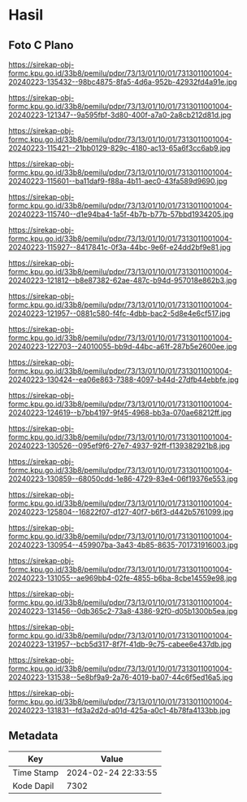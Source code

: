 # Hasil

## Foto C Plano

https://sirekap-obj-formc.kpu.go.id/33b8/pemilu/pdpr/73/13/01/10/01/7313011001004-20240223-135432--98bc4875-8fa5-4d6a-952b-42932fd4a91e.jpg

https://sirekap-obj-formc.kpu.go.id/33b8/pemilu/pdpr/73/13/01/10/01/7313011001004-20240223-121347--9a595fbf-3d80-400f-a7a0-2a8cb212d81d.jpg

https://sirekap-obj-formc.kpu.go.id/33b8/pemilu/pdpr/73/13/01/10/01/7313011001004-20240223-115421--21bb0129-829c-4180-ac13-65a6f3cc6ab9.jpg

https://sirekap-obj-formc.kpu.go.id/33b8/pemilu/pdpr/73/13/01/10/01/7313011001004-20240223-115601--ba11daf9-f88a-4b11-aec0-43fa589d9690.jpg

https://sirekap-obj-formc.kpu.go.id/33b8/pemilu/pdpr/73/13/01/10/01/7313011001004-20240223-115740--d1e94ba4-1a5f-4b7b-b77b-57bbd1934205.jpg

https://sirekap-obj-formc.kpu.go.id/33b8/pemilu/pdpr/73/13/01/10/01/7313011001004-20240223-115927--8417841c-0f3a-44bc-9e6f-e24dd2bf9e81.jpg

https://sirekap-obj-formc.kpu.go.id/33b8/pemilu/pdpr/73/13/01/10/01/7313011001004-20240223-121812--b8e87382-62ae-487c-b94d-957018e862b3.jpg

https://sirekap-obj-formc.kpu.go.id/33b8/pemilu/pdpr/73/13/01/10/01/7313011001004-20240223-121957--0881c580-f4fc-4dbb-bac2-5d8e4e6cf517.jpg

https://sirekap-obj-formc.kpu.go.id/33b8/pemilu/pdpr/73/13/01/10/01/7313011001004-20240223-122703--24010055-bb9d-44bc-a61f-287b5e2600ee.jpg

https://sirekap-obj-formc.kpu.go.id/33b8/pemilu/pdpr/73/13/01/10/01/7313011001004-20240223-130424--ea06e863-7388-4097-b44d-27dfb44ebbfe.jpg

https://sirekap-obj-formc.kpu.go.id/33b8/pemilu/pdpr/73/13/01/10/01/7313011001004-20240223-124619--b7bb4197-9f45-4968-bb3a-070ae68212ff.jpg

https://sirekap-obj-formc.kpu.go.id/33b8/pemilu/pdpr/73/13/01/10/01/7313011001004-20240223-130526--095ef9f6-27e7-4937-92ff-f139382921b8.jpg

https://sirekap-obj-formc.kpu.go.id/33b8/pemilu/pdpr/73/13/01/10/01/7313011001004-20240223-130859--68050cdd-1e86-4729-83e4-06f19376e553.jpg

https://sirekap-obj-formc.kpu.go.id/33b8/pemilu/pdpr/73/13/01/10/01/7313011001004-20240223-125804--16822f07-d127-40f7-b6f3-d442b5761099.jpg

https://sirekap-obj-formc.kpu.go.id/33b8/pemilu/pdpr/73/13/01/10/01/7313011001004-20240223-130954--459907ba-3a43-4b85-8635-701731916003.jpg

https://sirekap-obj-formc.kpu.go.id/33b8/pemilu/pdpr/73/13/01/10/01/7313011001004-20240223-131055--ae969bb4-02fe-4855-b6ba-8cbe14559e98.jpg

https://sirekap-obj-formc.kpu.go.id/33b8/pemilu/pdpr/73/13/01/10/01/7313011001004-20240223-131456--0db365c2-73a8-4386-92f0-d05b1300b5ea.jpg

https://sirekap-obj-formc.kpu.go.id/33b8/pemilu/pdpr/73/13/01/10/01/7313011001004-20240223-131957--bcb5d317-8f7f-41db-9c75-cabee6e437db.jpg

https://sirekap-obj-formc.kpu.go.id/33b8/pemilu/pdpr/73/13/01/10/01/7313011001004-20240223-131538--5e8bf9a9-2a76-4019-ba07-44c6f5ed16a5.jpg

https://sirekap-obj-formc.kpu.go.id/33b8/pemilu/pdpr/73/13/01/10/01/7313011001004-20240223-131831--fd3a2d2d-a01d-425a-a0c1-4b78fa4133bb.jpg


## Metadata

| Key        | Value               |
| ---------- | ------------------- |
| Time Stamp | 2024-02-24 22:33:55 |
| Kode Dapil | 7302                |



